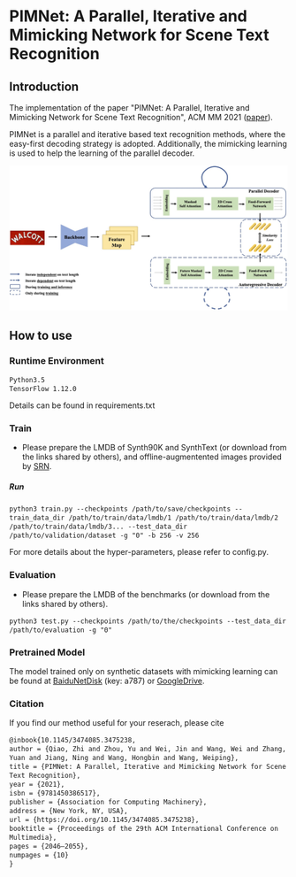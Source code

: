 # PIMNet: A Parallel, Iterative and Mimicking Network for Scene Text Recognition

## Introduction
The implementation of the paper "PIMNet: A Parallel, Iterative and Mimicking Network for Scene Text Recognition", ACM MM 2021 ([paper](https://arxiv.org/abs/2109.04145)).

PIMNet is a parallel and iterative based text recognition methods, where the easy-first decoding strategy is adopted. Additionally, the mimicking learning is used to help the learning of the parallel decoder.

![img.png](framework.jpg)

## How to use
### Runtime Environment
```
Python3.5
TensorFlow 1.12.0
```
Details can be found in requirements.txt

### Train
- Please prepare the LMDB of Synth90K and SynthText (or download from the links shared by others), and offline-augmentented images provided by [SRN](https://github.com/PaddlePaddle/PaddleOCR/blob/release/2.1/doc/doc_ch/recognition.md).
##### Run
```
python3 train.py --checkpoints /path/to/save/checkpoints --train_data_dir /path/to/train/data/lmdb/1 /path/to/train/data/lmdb/2 /path/to/train/data/lmdb/3... --test_data_dir /path/to/validation/dataset -g "0" -b 256 -v 256
```
For more details about the hyper-parameters, please refer to config.py.
### Evaluation
- Please prepare the LMDB of the benchmarks (or download from the links shared by others).
```
python3 test.py --checkpoints /path/to/the/checkpoints --test_data_dir /path/to/evaluation -g "0"
```

### Pretrained Model
The model trained only on synthetic datasets with mimicking learning can be found at [BaiduNetDisk](https://pan.baidu.com/s/1vvWRKLR63167eMdHnlWrIQ) (key: a787) or [GoogleDrive](https://drive.google.com/file/d/1qVqhyfTxu1DFRSXJQVfDukbOnRLyKVKS/view?usp=sharing). 

### Citation
If you find our method useful for your reserach, please cite
```
@inbook{10.1145/3474085.3475238,
author = {Qiao, Zhi and Zhou, Yu and Wei, Jin and Wang, Wei and Zhang, Yuan and Jiang, Ning and Wang, Hongbin and Wang, Weiping},
title = {PIMNet: A Parallel, Iterative and Mimicking Network for Scene Text Recognition},
year = {2021},
isbn = {9781450386517},
publisher = {Association for Computing Machinery},
address = {New York, NY, USA},
url = {https://doi.org/10.1145/3474085.3475238},
booktitle = {Proceedings of the 29th ACM International Conference on Multimedia},
pages = {2046–2055},
numpages = {10}
}
```
